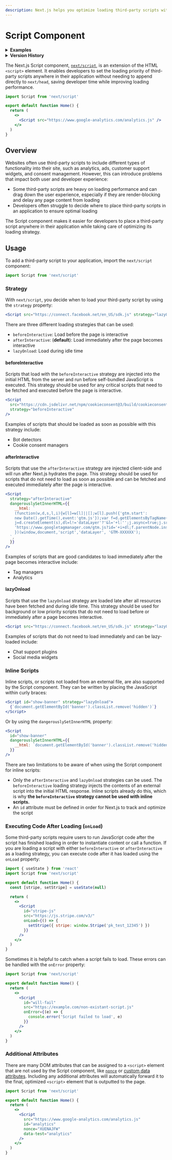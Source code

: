 ```yaml
---
description: Next.js helps you optimize loading third-party scripts with the built-in next/script component.
---
```


# Script Component

<details>
  <summary><b>Examples</b></summary>
  <ul>
    <li><a href="https://github.com/vercel/next.js/tree/canary/examples/script-component">Script Component</a></li>
    <li><a href="https://github.com/vercel/next.js/tree/canary/examples/with-google-tag-manager">Google Tag Manager</a></li>
    <li><a href="https://github.com/vercel/next.js/tree/canary/examples/with-google-analytics">Google Analytics</a></li>
    <li><a href="https://github.com/vercel/next.js/tree/canary/examples/with-facebook-pixel">Facebook Pixel</a></li>
    <li><a href="https://github.com/vercel/next.js/tree/canary/examples/with-clerk">Clerk</a></li>
    <li><a href="https://github.com/vercel/next.js/tree/canary/examples/with-segment-analytics">Segment Analytics</a></li>
  </ul>
</details>

<details>
  <summary><b>Version History</b></summary>

| Version   | Changes                   |
| --------- | ------------------------- |
| `v11.0.0` | `next/script` introduced. |

</details>

The Next.js Script component, [`next/script`](/docs/api-reference/next/script.md), is an extension of the HTML `<script>` element. It enables developers to set the loading priority of third-party scripts anywhere in their application without needing to append directly to `next/head`, saving developer time while improving loading performance.

```jsx
import Script from 'next/script'

export default function Home() {
  return (
    <>
      <Script src="https://www.google-analytics.com/analytics.js" />
    </>
  )
}
```

## Overview

Websites often use third-party scripts to include different types of functionality into their site, such as analytics, ads, customer support widgets, and consent management. However, this can introduce problems that impact both user and developer experience:

- Some third-party scripts are heavy on loading performance and can drag down the user experience, especially if they are render-blocking and delay any page content from loading
- Developers often struggle to decide where to place third-party scripts in an application to ensure optimal loading

The Script component makes it easier for developers to place a third-party script anywhere in their application while taking care of optimizing its loading strategy.

## Usage

To add a third-party script to your application, import the `next/script` component:

```jsx
import Script from 'next/script'
```

### Strategy

With `next/script`, you decide when to load your third-party script by using the `strategy` property:

```jsx
<Script src="https://connect.facebook.net/en_US/sdk.js" strategy="lazyOnload" />
```

There are three different loading strategies that can be used:

- `beforeInteractive`: Load before the page is interactive
- `afterInteractive`: (**default**): Load immediately after the page becomes interactive
- `lazyOnload`: Load during idle time

#### beforeInteractive

Scripts that load with the `beforeInteractive` strategy are injected into the initial HTML from the server and run before self-bundled JavaScript is executed. This strategy should be used for any critical scripts that need to be fetched and executed before the page is interactive.

```jsx
<Script
  src="https://cdn.jsdelivr.net/npm/cookieconsent@3/build/cookieconsent.min.js"
  strategy="beforeInteractive"
/>
```

Examples of scripts that should be loaded as soon as possible with this strategy include:

- Bot detectors
- Cookie consent managers

#### afterInteractive

Scripts that use the `afterInteractive` strategy are injected client-side and will run after Next.js hydrates the page. This strategy should be used for scripts that do not need to load as soon as possible and can be fetched and executed immediately after the page is interactive.

```jsx
<Script
  strategy="afterInteractive"
  dangerouslySetInnerHTML={{
    __html: `
    (function(w,d,s,l,i){w[l]=w[l]||[];w[l].push({'gtm.start':
    new Date().getTime(),event:'gtm.js'});var f=d.getElementsByTagName(s)[0],
    j=d.createElement(s),dl=l!='dataLayer'?'&l='+l:'';j.async=true;j.src=
    'https://www.googletagmanager.com/gtm.js?id='+i+dl;f.parentNode.insertBefore(j,f);
    })(window,document,'script','dataLayer', 'GTM-XXXXXX');
  `,
  }}
/>
```

Examples of scripts that are good candidates to load immediately after the page becomes interactive include:

- Tag managers
- Analytics

#### lazyOnload

Scripts that use the `lazyOnload` strategy are loaded late after all resources have been fetched and during idle time. This strategy should be used for background or low priority scripts that do not need to load before or immediately after a page becomes interactive.

```jsx
<Script src="https://connect.facebook.net/en_US/sdk.js" strategy="lazyOnload" />
```

Examples of scripts that do not need to load immediately and can be lazy-loaded include:

- Chat support plugins
- Social media widgets

### Inline Scripts

Inline scripts, or scripts not loaded from an external file, are also supported by the Script component. They can be written by placing the JavaScript within curly braces:

```jsx
<Script id="show-banner" strategy="lazyOnload">
  {`document.getElementById('banner').classList.remove('hidden')`}
</Script>
```

Or by using the `dangerouslySetInnerHTML` property:

```jsx
<Script
  id="show-banner"
  dangerouslySetInnerHTML={{
    __html: `document.getElementById('banner').classList.remove('hidden')`,
  }}
/>
```

There are two limitations to be aware of when using the Script component for inline scripts:

- Only the `afterInteractive` and `lazyOnload` strategies can be used. The `beforeInteractive` loading strategy injects the contents of an external script into the initial HTML response. Inline scripts already do this, which is why **the `beforeInteractive` strategy cannot be used with inline scripts.**
- An `id` attribute must be defined in order for Next.js to track and optimize the script

### Executing Code After Loading (`onLoad`)

Some third-party scripts require users to run JavaScript code after the script has finished loading in order to instantiate content or call a function. If you are loading a script with either `beforeInteractive` or `afterInteractive` as a loading strategy, you can execute code after it has loaded using the `onLoad` property:

```jsx
import { useState } from 'react'
import Script from 'next/script'

export default function Home() {
  const [stripe, setStripe] = useState(null)

  return (
    <>
      <Script
        id="stripe-js"
        src="https://js.stripe.com/v3/"
        onLoad={() => {
          setStripe({ stripe: window.Stripe('pk_test_12345') })
        }}
      />
    </>
  )
}
```

Sometimes it is helpful to catch when a script fails to load. These errors can be handled with the `onError` property:

```jsx
import Script from 'next/script'

export default function Home() {
  return (
    <>
      <Script
        id="will-fail"
        src="https://example.com/non-existant-script.js"
        onError={(e) => {
          console.error('Script failed to load', e)
        }}
      />
    </>
  )
}
```

### Additional Attributes

There are many DOM attributes that can be assigned to a `<script>` element that are not used by the Script component, like [`nonce`](https://developer.mozilla.org/en-US/docs/Web/HTML/Global_attributes/nonce) or [custom data attributes](https://developer.mozilla.org/en-US/docs/Web/HTML/Global_attributes/data-*). Including any additional attributes will automatically forward it to the final, optimized `<script>` element that is outputted to the page.

```jsx
import Script from 'next/script'

export default function Home() {
  return (
    <>
      <Script
        src="https://www.google-analytics.com/analytics.js"
        id="analytics"
        nonce="XUENAJFW"
        data-test="analytics"
      />
    </>
  )
}
```
